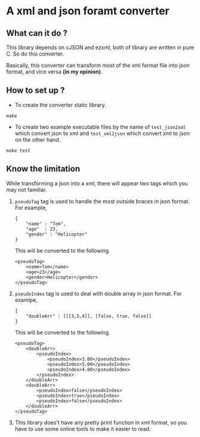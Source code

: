 # A xml and json foramt converter

## What can it do ?
This library depends on cJSON and ezxml, both of library are written in pure C. So do this converter.

Basically, this converter can transform most of the xml format file into json format, and vice versa **(in my opinion)**.

## How to set up ?
- To create the converter static library.
```
make
```
- To create two example executable files by the name of `test_json2xml` which convert json to xml and `test_xml2json` which convert xml to json on the other hand.
```
make test
```

## Know the limitation
While transforming a json into a xml, there will appear two tags which you may not familiar. 

1. `pseudoTag` tag is used to handle the most outside braces in json format. For example,
    ```
    {
        "name" : "Tom",
        "age"  : 23,
        "gender" : "Helicopter"
    }
    ```
    This will be converted to the following.
    ```
    <pseudoTag>
        <name>Tom</name>
        <age>23</age>
        <gender>Helicopter</gender>
    </pseudoTag>
    ```
2. `pseudoIndex` tag is used to deal with double array in json format. For examlpe,
    ```
    {
        "doubleArr" : [[[3,5,4]], [false, true, false]]
    }
    ```
    This will be converted to the following.
    ``` 
    <pseudoTag>
        <doubleArr>
            <pseudoIndex>
                <pseudoIndex>3.00</pseudoIndex>
                <pseudoIndex>5.00</pseudoIndex>
                <pseudoIndex>4.00</pseudoIndex>
            </pseudoIndex>
        </doubleArr>
        <doubleArr>
            <pseudoIndex>false</pseudoIndex>
            <pseudoIndex>true</pseudoIndex>
            <pseudoIndex>false</pseudoIndex>
        </doubleArr>
    </pseudoTag>
    ```
3. This library does't have any pretty print function in xml format, so you have to use some online tools to make it easier to read.
